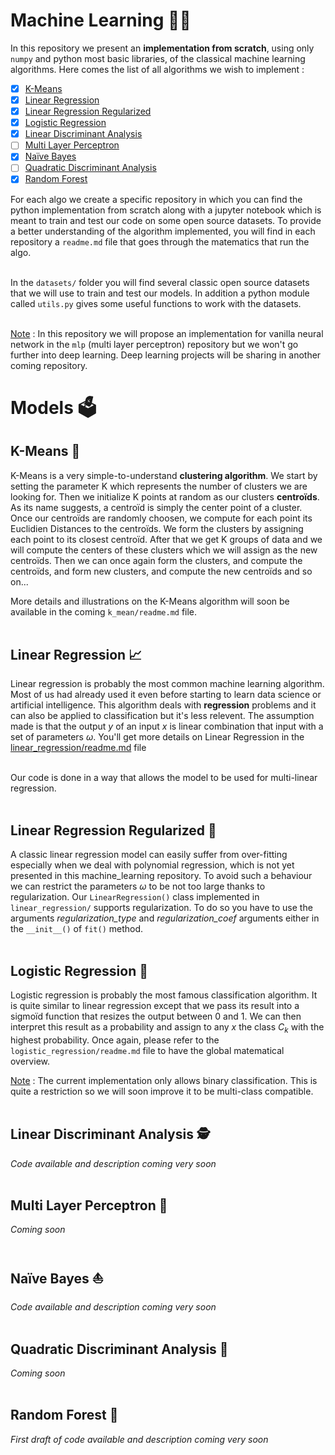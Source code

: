 # Machine Learning 👩‍💻

In this repository we present an **implementation from scratch**, using only `numpy` and python most basic libraries, of the classical machine learning algorithms. Here comes the list of all algorithms we wish to implement : 

- [x] [K-Means](#k-means-)
- [x] [Linear Regression](#linear-regression-)
- [x] [Linear Regression Regularized](#linear-regression-regularized-)
- [x] [Logistic Regression](#logistic-regression-)
- [x] [Linear Discriminant Analysis](#linear-discriminant-analysis-)
- [ ] [Multi Layer Perceptron](#multi-layer-perceptron-)
- [x] [Naïve Bayes](#naïve-bayes-)
- [ ] [Quadratic Discriminant Analysis](#quadratic-discriminant-analysis-)
- [x] [Random Forest](#random-forest-)

For each algo we create a specific repository in which you can find the python implementation from scratch along with a jupyter notebook which is meant to train and test our code on some open source datasets. To provide a better understanding of the algorithm implemented, you will find in each repository a `readme.md` file that goes through the matematics that run the algo. <br><br>

In the `datasets/` folder you will find several classic open source datasets that we will use to train and test our models. In addition a python module called `utils.py` gives some useful functions to work with the datasets.<br><br>

<ins>Note</ins> : In this repository we will propose an implementation for vanilla neural network in the `mlp` (multi layer perceptron) repository but we won't go further into deep learning. Deep learning projects will be sharing in another coming repository. <br>

# Models 🗳️
## K-Means 🥝

K-Means is a very simple-to-understand **clustering algorithm**. We start by setting the parameter K which represents the number of clusters we are looking for. Then we initialize K points at random as our clusters **centroïds**. As its name suggests, a centroïd is simply the center point of a cluster. Once our centroïds are randomly choosen, we compute for each point its Euclidien Distances to the centroïds. We form the clusters by assigning each point to its closest centroïd. After that we get K groups of data and we will compute the centers of these clusters which we will assign as the new centroïds. Then we can once again form the clusters, and compute the centroïds, and form new clusters, and compute the new centroïds and so on...<br>

More details and illustrations on the K-Means algorithm will soon be available in the coming `k_mean/readme.md` file. <br><br>

## Linear Regression 📈

Linear regression is probably the most common machine learning algorithm. Most of us had already used it even before starting to learn data science or artificial intelligence. This algorithm deals with **regression** problems and it can also be applied to classification but it's less relevent. The assumption made is that the output $y$ of an input $x$ is linear combination that input with a set of parameters $\omega$. You'll get more details on Linear Regression in the [linear_regression/readme.md](linear_regression/readme.md) file<br><br>

Our code is done in a way that allows the model to be used for multi-linear regression. <br><br>

## Linear Regression Regularized 👮

A classic linear regression model can easily suffer from over-fitting especially when we deal with polynomial regression, which is not yet presented in this machine_learning repository. To avoid such a behaviour we can restrict the parameters $\omega$ to be not too large thanks to regularization. Our `LinearRegression()` class implemented in `linear_regression/` supports regularization. To do so you have to use the arguments *regularization_type* and *regularization_coef* arguments either in the `__init__()` of `fit()` method. <br><br>

## Logistic Regression 🤹

Logistic regression is probably the most famous classification algorithm. It is quite similar to linear regression except that we pass its result into a sigmoïd function that resizes the output between 0 and 1. We can then interpret this result as a probability and assign to any $x$ the class $C_k$ with the highest probability. Once again, please refer to the `logistic_regression/readme.md` file to have the global matematical overview. <br>

<ins>Note</ins> : The current implementation only allows binary classification. This is quite a restriction so we will soon improve it to be multi-class compatible. <br><br>

## Linear Discriminant Analysis 🕵

*Code available and description coming very soon* <br><br>

## Multi Layer Perceptron 🚧

*Coming soon* <br><br>

## Naïve Bayes ⛵

*Code available and description coming very soon* <br><br>

## Quadratic Discriminant Analysis 🚧

*Coming soon* <br><br>

## Random Forest 🌳

*First draft of code available and description coming very soon* <br><br>
